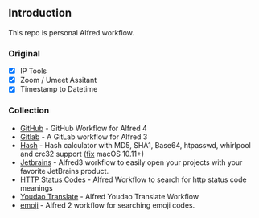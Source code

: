 ## Introduction
This repo is personal Alfred workflow.

### Original
- [x] IP Tools
- [x] Zoom / Umeet Assitant
- [x] Timestamp to Datetime

### Collection
- [GitHub](https://github.com/gharlan/alfred-github-workflow) - GitHub Workflow for Alfred 4
- [Gitlab](https://github.com/lukewaite/alfred-gitlab) - A GitLab workflow for Alfred 3
- [Hash](https://github.com/BigLuck/alfred2-hash) - Hash calculator with MD5, SHA1, Base64, htpasswd, whirlpool and crc32 support ([fix](https://github.com/bigluck/alfred2-hash/pull/8/files) macOS 10.11+)
- [Jetbrains](https://github.com/bchatard/alfred-jetbrains) - Alfred3 workflow to easily open your projects with your favorite JetBrains product.
- [HTTP Status Codes](https://github.com/UpSync-Dev/alfred-http-status-codes) - Alfred Workflow to search for http status code meanings
- [Youdao Translate](https://github.com/wensonsmith/YoudaoTranslate) - Alfred Youdao Translate Workflow
- [emoji](https://github.com/carlosgaldino/alfred-emoji-workflow) - Alfred 2 workflow for searching emoji codes.
